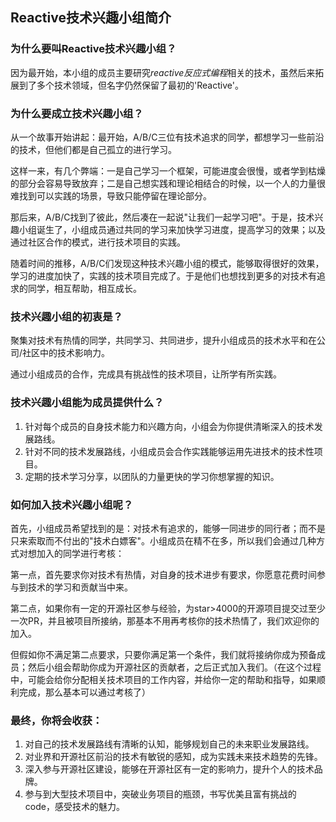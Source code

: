 ## Reactive技术兴趣小组简介

### 为什么要叫Reactive技术兴趣小组？

因为最开始，本小组的成员主要研究*reactive反应式编程*相关的技术，虽然后来拓展到了多个技术领域，但名字仍然保留了最初的'Reactive'。

### 为什么要成立技术兴趣小组？

从一个故事开始讲起：最开始，A/B/C三位有技术追求的同学，都想学习一些前沿的技术，但他们都是自己孤立的进行学习。

这样一来，有几个弊端：一是自己学习一个框架，可能进度会很慢，或者学到枯燥的部分会容易导致放弃；二是自己想实践和理论相结合的时候，以一个人的力量很难找到可以实践的场景，导致只能停留在理论部分。

那后来，A/B/C找到了彼此，然后凑在一起说"让我们一起学习吧"。于是，技术兴趣小组诞生了，小组成员通过共同的学习来加快学习进度，提高学习的效果；以及通过社区合作的模式，进行技术项目的实践。

随着时间的推移，A/B/C们发现这种技术兴趣小组的模式，能够取得很好的效果，学习的进度加快了，实践的技术项目完成了。于是他们也想找到更多的对技术有追求的同学，相互帮助，相互成长。

### 技术兴趣小组的初衷是？

聚集对技术有热情的同学，共同学习、共同进步，提升小组成员的技术水平和在公司/社区中的技术影响力。

通过小组成员的合作，完成具有挑战性的技术项目，让所学有所实践。

### 技术兴趣小组能为成员提供什么？

1. 针对每个成员的自身技术能力和兴趣方向，小组会为你提供清晰深入的技术发展路线。
2. 针对不同的技术发展路线，小组成员会合作实践能够运用先进技术的技术性项目。
3. 定期的技术学习分享，以团队的力量更快的学习你想掌握的知识。

### 如何加入技术兴趣小组呢？

首先，小组成员希望找到的是：对技术有追求的，能够一同进步的同行者；而不是只来索取而不付出的"技术白嫖客"。小组成员在精不在多，所以我们会通过几种方式对想加入的同学进行考核：

第一点，首先要求你对技术有热情，对自身的技术进步有要求，你愿意花费时间参与到技术的学习和贡献当中来。

第二点，如果你有一定的开源社区参与经验，为star>4000的开源项目提交过至少一次PR，并且被项目所接纳，那基本不用再考核你的技术热情了，我们欢迎你的加入。

但假如你不满足第二点要求，只要你满足第一个条件，我们就将接纳你成为预备成员；然后小组会帮助你成为开源社区的贡献者，之后正式加入我们。（在这个过程中，可能会给你分配相关技术项目的工作内容，并给你一定的帮助和指导，如果顺利完成，那么基本可以通过考核了）

### 最终，你将会收获：

1. 对自己的技术发展路线有清晰的认知，能够规划自己的未来职业发展路线。
2. 对业界和开源社区前沿的技术有敏锐的感知，成为实践未来技术趋势的先锋。
3. 深入参与开源社区建设，能够在开源社区有一定的影响力，提升个人的技术品牌。
4. 参与到大型技术项目中，突破业务项目的瓶颈，书写优美且富有挑战的code，感受技术的魅力。
